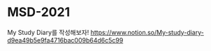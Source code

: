 # MSD-2021
My Study Diary를 작성해보자!
https://www.notion.so/My-study-diary-d9ea49b5e9fa4716bac009b64d6c5c99
